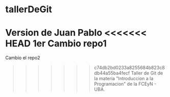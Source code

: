 # tallerDeGit
Version de Juan Pablo
<<<<<<< HEAD
1er Cambio repo1
=======
Cambio el repo2
>>>>>>> c74db2bd0233a8255684b823c8db44a55ba4fecf
Taller de Git de la materia "Introduccion a la Programacion" de la FCEyN - UBA.

